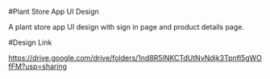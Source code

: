 #Plant Store App UI Design

A plant store app UI design with sign in page and product details page.

#Design Link

https://drive.google.com/drive/folders/1nd8R5INKCTdUtNvNdjk3Tpnfl5gWOfFM?usp=sharing
